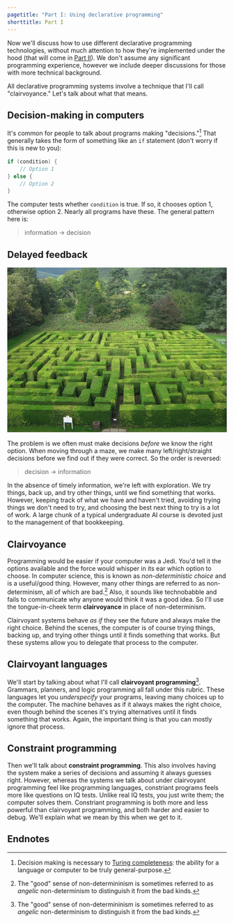 ```yaml
---
pagetitle: "Part I: Using declarative programming"
shorttitle: Part I
---
```


Now we'll discuss how to use different declarative programming technologies, without much attention to how they're implemented under the hood (that will come in [Part II](part_ii)).  We don't assume any significant programming experience, however we include deeper discussions for those with more technical background.

All declarative programming systems involve a technique that I'll call "clairvoyance."  Let's talk about what that means.

## Decision-making in computers

It's common for people to talk about programs making "decisions."[^1]  That generally takes the form of something like an `if` statement (don't worry if this is new to you):
```C#
if (condition) {
    // Option 1
} else {
    // Option 2
}
```
The computer tests whether `condition` is true.  If so, it chooses option 1, otherwise option 2.  Nearly all programs have these.  The general pattern here is:

> information → decision

## Delayed feedback

![Traquair House Maze, from Wikipedia](Traquair_House_Maze.jpg)

The problem is we often must make decisions *before* we know the right option.  When moving through a maze, we make many left/right/straight decisions before we find out if they were correct.  So the order is reversed:

> decision → information

In the absence of timely information, we're left with exploration. We try things, back up, and try other things, until we find something that works.  However, keeping track of what we have and haven't tried, avoiding trying things we don't need to try, and choosing the best next thing to try is a lot of work.  A large chunk of a typical undergraduate AI course is devoted just to the management of that bookkeeping.

## Clairvoyance

Programming would be easier if your computer was a Jedi.  You'd tell it the options available and the force would whisper in its ear which option to choose.  In computer science, this is known as *non-deterministic choice* and is a useful/good thing.  However, many other things are referred to as non-determinism, all of which are bad.[^2]  Also, it sounds like technobabble and fails to communicate why anyone would think it was a good idea.  So I'll use the tongue-in-cheek term **clairvoyance** in place of non-determinism.

Clairvoyant systems behave *as if* they see the future and always make the right choice.  Behind the scenes, the computer is of course trying things, backing up, and trying other things until it finds something that works.  But these systems allow you to delegate that process to the computer.

## Clairvoyant languages

We'll start by talking about what I'll call **clairvoyant programming**[^2].  Grammars, planners, and logic programming all fall under this rubric.  These languages let you *underspecify* your programs, leaving many choices up to the computer.  The machine behaves as if it always makes the right choice, even though behind the scenes it's trying alternatives until it finds something that works.  Again, the important thing is that you can mostly ignore that process.

## Constraint programming

Then we'll talk about **constraint programming**.  This also involves having the system make a series of decisions and assuming it always guesses right.  However, whereas the systems we talk about under clairvoyant programming feel like programming languages, constriant programs feels more like questions on IQ tests.  Unlike real IQ tests, you just write them; the computer solves them.  Constriant programming is both more and less powerful than clairvoyant programming, and both harder and easier to debug.  We'll explain what we mean by this when we get to it.

## Endnotes

[^1]: Decision making is necessary to [Turing completeness](https://en.wikipedia.org/wiki/Turing_completeness): the ability for a language or computer to be truly general-purpose.

[^2]: The "good" sense of non-determininism is sometimes referred to as *angelic* non-determinism to distinguish it from the bad kinds.